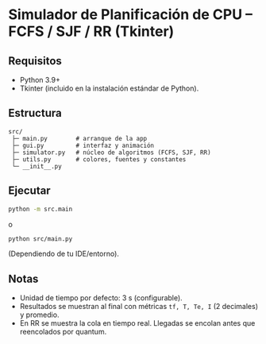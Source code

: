 
# Simulador de Planificación de CPU – FCFS / SJF / RR (Tkinter)

## Requisitos
- Python 3.9+
- Tkinter (incluido en la instalación estándar de Python).

## Estructura
```
src/
 ├─ main.py        # arranque de la app
 ├─ gui.py         # interfaz y animación
 ├─ simulator.py   # núcleo de algoritmos (FCFS, SJF, RR)
 ├─ utils.py       # colores, fuentes y constantes
 └─ __init__.py
```

## Ejecutar
```bash
python -m src.main
```
o
```bash
python src/main.py
```
(Dependiendo de tu IDE/entorno).

## Notas
- Unidad de tiempo por defecto: 3 s (configurable).
- Resultados se muestran al final con métricas `tf, T, Te, I` (2 decimales) y promedio.
- En RR se muestra la cola en tiempo real. Llegadas se encolan antes que reencolados por quantum.
